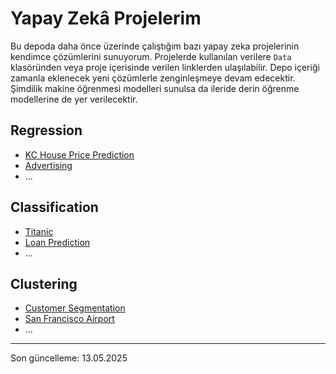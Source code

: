 # Yapay Zekâ Projelerim

Bu depoda daha önce üzerinde çalıştığım bazı yapay zeka projelerinin kendimce çözümlerini sunuyorum. Projelerde kullanılan verilere `Data` klasöründen veya proje içerisinde verilen linklerden ulaşılabilir. Depo içeriği zamanla eklenecek yeni çözümlerle zenginleşmeye devam edecektir. Şimdilik makine öğrenmesi modelleri sunulsa da ileride derin öğrenme modellerine de yer verilecektir.

## Regression

- [KC House Price Prediction](01_Regression/01_KC_House_Price_Prediction.ipynb)
- [Advertising](01_Regression/02_Advertising.ipynb)
- ...

## Classification

- [Titanic](02_Classification/01_Titanic.ipynb)
- [Loan Prediction](02_Classification/02_Loan_Prediction.ipynb)
- ...

## Clustering

- [Customer Segmentation](03-Clustering/01_Customer_Segmentation.ipynb)
- [San Francisco Airport](03-Clustering/02_San_Francisco_Airport.ipynb)
- ...


---
Son güncelleme: 13.05.2025